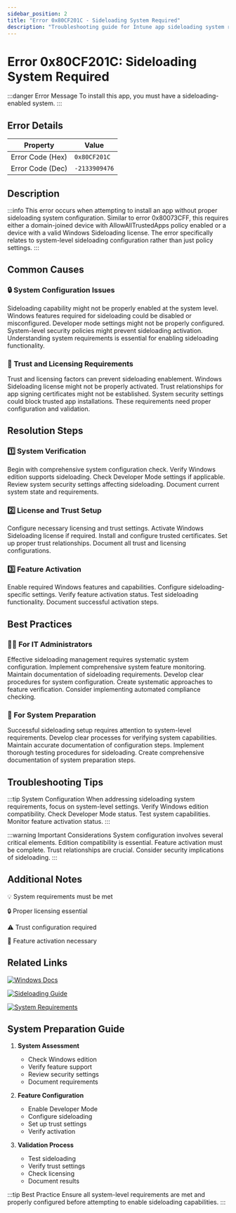 ```yaml
---
sidebar_position: 2
title: "Error 0x80CF201C - Sideloading System Required"
description: "Troubleshooting guide for Intune app sideloading system requirement error 0x80CF201C"
---
```


# Error 0x80CF201C: Sideloading System Required

:::danger Error Message
To install this app, you must have a sideloading-enabled system.
:::

## Error Details

<div class="error-details">

| Property | Value |
|----------|-------|
| Error Code (Hex) | `0x80CF201C` |
| Error Code (Dec) | `-2133909476` |

</div>

## Description

:::info
This error occurs when attempting to install an app without proper sideloading system configuration. Similar to error 0x80073CFF, this requires either a domain-joined device with AllowAllTrustedApps policy enabled or a device with a valid Windows Sideloading license. The error specifically relates to system-level sideloading configuration rather than just policy settings.
:::

## Common Causes

<div class="card-container">
<div class="cause-card">

### 🔒 System Configuration Issues
Sideloading capability might not be properly enabled at the system level. Windows features required for sideloading could be disabled or misconfigured. Developer mode settings might not be properly configured. System-level security policies might prevent sideloading activation. Understanding system requirements is essential for enabling sideloading functionality.

</div>
<div class="cause-card">

### 📱 Trust and Licensing Requirements
Trust and licensing factors can prevent sideloading enablement. Windows Sideloading license might not be properly activated. Trust relationships for app signing certificates might not be established. System security settings could block trusted app installations. These requirements need proper configuration and validation.

</div>
</div>

## Resolution Steps

<div class="steps-container">

### 1️⃣ System Verification
Begin with comprehensive system configuration check. Verify Windows edition supports sideloading. Check Developer Mode settings if applicable. Review system security settings affecting sideloading. Document current system state and requirements.

### 2️⃣ License and Trust Setup
Configure necessary licensing and trust settings. Activate Windows Sideloading license if required. Install and configure trusted certificates. Set up proper trust relationships. Document all trust and licensing configurations.

### 3️⃣ Feature Activation
Enable required Windows features and capabilities. Configure sideloading-specific settings. Verify feature activation status. Test sideloading functionality. Document successful activation steps.

</div>

## Best Practices

<div class="card-container">
<div class="practice-card">

### 👨‍💻 For IT Administrators
Effective sideloading management requires systematic system configuration. Implement comprehensive system feature monitoring. Maintain documentation of sideloading requirements. Develop clear procedures for system configuration. Create systematic approaches to feature verification. Consider implementing automated compliance checking.

</div>
<div class="practice-card">

### 🔄 For System Preparation
Successful sideloading setup requires attention to system-level requirements. Develop clear processes for verifying system capabilities. Maintain accurate documentation of configuration steps. Implement thorough testing procedures for sideloading. Create comprehensive documentation of system preparation steps.

</div>
</div>

## Troubleshooting Tips

:::tip System Configuration
When addressing sideloading system requirements, focus on system-level settings. Verify Windows edition compatibility. Check Developer Mode status. Test system capabilities. Monitor feature activation status.
:::

:::warning Important Considerations
System configuration involves several critical elements. Edition compatibility is essential. Feature activation must be complete. Trust relationships are crucial. Consider security implications of sideloading.
:::

## Additional Notes

<div class="notes-container">

💡 System requirements must be met

🔒 Proper licensing essential

⚠️ Trust configuration required

📱 Feature activation necessary

</div>

## Related Links

<div class="links-container">

[![Windows Docs](https://img.shields.io/badge/Windows-Developer_Mode-0078D4?style=for-the-badge&logo=microsoft)](https://docs.microsoft.com/en-us/windows/apps/get-started/enable-your-device-for-development)

[![Sideloading Guide](https://img.shields.io/badge/Windows-Sideloading_Guide-black?style=for-the-badge&logo=microsoft)](https://docs.microsoft.com/en-us/windows/application-management/sideload-apps-in-windows-10)

[![System Requirements](https://img.shields.io/badge/Windows-System_Requirements-blue?style=for-the-badge&logo=microsoft)](https://docs.microsoft.com/en-us/windows/security/threat-protection/windows-defender-application-control/requirements)

</div>

## System Preparation Guide

1. **System Assessment**
   - Check Windows edition
   - Verify feature support
   - Review security settings
   - Document requirements

2. **Feature Configuration**
   - Enable Developer Mode
   - Configure sideloading
   - Set up trust settings
   - Verify activation

3. **Validation Process**
   - Test sideloading
   - Verify trust settings
   - Check licensing
   - Document results

:::tip Best Practice
Ensure all system-level requirements are met and properly configured before attempting to enable sideloading capabilities.
::: 